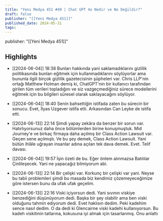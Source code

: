 ```yaml
---
title: "Yeni Medya 451 #49 | Chat GPT 4o Nedir ve Ne Değildir?"
draft: false
publisher: "[[Yeni Medya 451]]"
published_date: 2024-05-31
tags:
---
```

publisher: "[[Yeni Medya 451]]"


## Highlights
* [[2024-06-04]] 18:38  Bunları hakkında yani saklamadıklarını gizlilik politikasında bunları eğitmek için kullanmadıklarını söylüyorlar ama bununla ilgili birçok gizlilik gazetecisinin şüpheleri var. Chris LLP'nin ortağı Matthew Holman demiş ki, ChatGPT'nin bir kullanıcı tarafından girilen tüm verileri topladığını ve siz vazgeçmediğiniz sürece modellerini eğitmek için bu bilgileri süresel olarak saklayacağını söylüyor.

* [[2024-06-04]] 18:40  Senin bahsettiğin istifada zaten bu sürecin bir sonucu. Evet, İlyas Uzgever istifa etti. Arkasından Can Leyke de istifa etti.

* [[2024-06-13]] 22:14  Şimdi yapay zekâra da benzer bir sorun var. Hatırlıyorsunuz daha önce bölümlerden birine konuşmuştuk. Mid Journey'e ve birkaç firmaya daha açılmış bir Class Action Lawsuit var. Geçen sene açılmıştı. Ve bu şey demek, Class Action Lawsuit. Yani bütün ihlâle uğrayan insanlar adına açılan tek dava demek. Evet. Telif davası.

* [[2024-06-04]] 19:57  İşin özeti de bu. Eğer önlem alınmazsa Batılılar Çinlileşecek. Yani ne yapacağız bilmiyorum abi.

* [[2024-06-13]] 22:14  Bir çelişki var. Korkunç bir çelişki var yani. Neyse bu tabii problemleri şimdi bu masada biz kendimiz çözemeyeceğimize göre istersen bunu da ufak ufak geçelim.

* [[2024-06-13]] 22:16  Viski içiyorsun dedi. Yani sıvının viskiye benzediğini düşünüyorum dedi. Başka bir şey olabilir ama ben viski olduğunu tahmin ediyorum dedi. Evet haklısın dedim. Peki kadehim sence nasıl dedim. O da dedi ki Glencairne viski kadehi kullanıyorsun. Bu kadeh viskitinin tatlarına, kokusuna iyi almak için tasarlanmış. Onu anlattı

